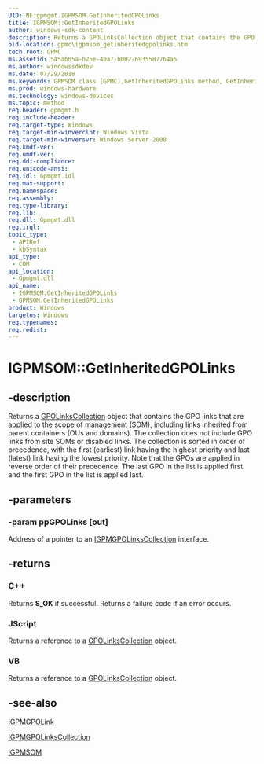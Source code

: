 ```yaml
---
UID: NF:gpmgmt.IGPMSOM.GetInheritedGPOLinks
title: IGPMSOM::GetInheritedGPOLinks
author: windows-sdk-content
description: Returns a GPOLinksCollection object that contains the GPO links that are applied to the scope of management (SOM), including links inherited from parent containers (OUs and domains).
old-location: gpmc\igpmsom_getinheritedgpolinks.htm
tech.root: GPMC
ms.assetid: 545ab05a-b25e-40a7-b002-6935587764a5
ms.author: windowssdkdev
ms.date: 07/29/2018
ms.keywords: GPMSOM class [GPMC],GetInheritedGPOLinks method, GetInheritedGPOLinks, GetInheritedGPOLinks method [GPMC], GetInheritedGPOLinks method [GPMC],GPMSOM class, GetInheritedGPOLinks method [GPMC],IGPMSOM interface, IGPMSOM interface [GPMC],GetInheritedGPOLinks method, IGPMSOM.GetInheritedGPOLinks, IGPMSOM::GetInheritedGPOLinks, _win32_igpmsom_getinheritedgpolinks, gpmc.igpmsom_getinheritedgpolinks, gpmgmt/IGPMSOM::GetInheritedGPOLinks
ms.prod: windows-hardware
ms.technology: windows-devices
ms.topic: method
req.header: gpmgmt.h
req.include-header: 
req.target-type: Windows
req.target-min-winverclnt: Windows Vista
req.target-min-winversvr: Windows Server 2008
req.kmdf-ver: 
req.umdf-ver: 
req.ddi-compliance: 
req.unicode-ansi: 
req.idl: Gpmgmt.idl
req.max-support: 
req.namespace: 
req.assembly: 
req.type-library: 
req.lib: 
req.dll: Gpmgmt.dll
req.irql: 
topic_type:
 - APIRef
 - kbSyntax
api_type:
 - COM
api_location:
 - Gpmgmt.dll
api_name:
 - IGPMSOM.GetInheritedGPOLinks
 - GPMSOM.GetInheritedGPOLinks
product: Windows
targetos: Windows
req.typenames: 
req.redist: 
---
```


# IGPMSOM::GetInheritedGPOLinks


## -description


Returns a <a href="https://msdn.microsoft.com/37753a31-0ef8-4fb9-b542-a91ae47ed417">GPOLinksCollection</a> object that contains the GPO links that are applied to the scope of management (SOM), including links inherited from parent containers (OUs and domains). The collection does not include GPO links from site SOMs or disabled links. The collection is sorted in  order of precedence, with the first (earliest) link having the highest priority and last (latest) link having the lowest priority. Note that  the GPOs are applied in  reverse order of their precedence. The last GPO in the list is applied first and the first GPO in the list is applied last.


## -parameters




### -param ppGPOLinks [out]

Address of a pointer to an 
<a href="https://msdn.microsoft.com/37753a31-0ef8-4fb9-b542-a91ae47ed417">IGPMGPOLinksCollection</a> interface.


## -returns



<h3>C++</h3>
Returns <b>S_OK</b> if successful. Returns a failure code if an error occurs.

<h3>JScript</h3>
Returns a reference to a <a href="https://msdn.microsoft.com/37753a31-0ef8-4fb9-b542-a91ae47ed417">GPOLinksCollection</a> object.

<h3>VB</h3>
Returns a reference to a <a href="https://msdn.microsoft.com/37753a31-0ef8-4fb9-b542-a91ae47ed417">GPOLinksCollection</a> object.




## -see-also




<a href="https://msdn.microsoft.com/290a53fb-8be0-477d-837c-46251b30e245">IGPMGPOLink</a>



<a href="https://msdn.microsoft.com/37753a31-0ef8-4fb9-b542-a91ae47ed417">IGPMGPOLinksCollection</a>



<a href="https://msdn.microsoft.com/e3252dba-403d-486d-b666-9bb04ec0aa90">IGPMSOM</a>
 

 

